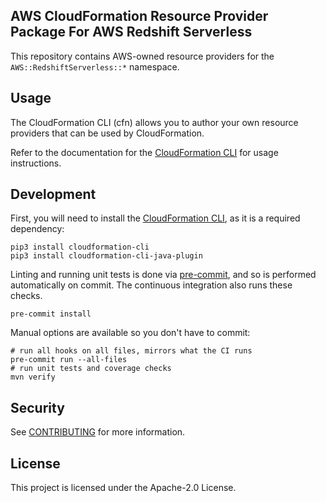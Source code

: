 ## AWS CloudFormation Resource Provider Package For AWS Redshift Serverless

This repository contains AWS-owned resource providers for the `AWS::RedshiftServerless::*` namespace.

## Usage

The CloudFormation CLI (cfn) allows you to author your own resource providers that can be used by CloudFormation.

Refer to the documentation for the [CloudFormation CLI](https://github.com/aws-cloudformation/aws-cloudformation-rpdk) for usage instructions.


## Development

First, you will need to install the [CloudFormation CLI](https://github.com/aws-cloudformation/aws-cloudformation-rpdk), as it is a required dependency:

```shell
pip3 install cloudformation-cli
pip3 install cloudformation-cli-java-plugin
```

Linting and running unit tests is done via [pre-commit](https://pre-commit.com/), and so is performed automatically on commit. The continuous integration also runs these checks.

```shell
pre-commit install
```

Manual options are available so you don't have to commit:

```shell
# run all hooks on all files, mirrors what the CI runs
pre-commit run --all-files
# run unit tests and coverage checks
mvn verify
```

## Security

See [CONTRIBUTING](CONTRIBUTING.md#security-issue-notifications) for more information.

## License

This project is licensed under the Apache-2.0 License.
